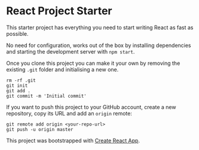 
# React Project Starter

This starter project has everything you need to start writing React as fast as possible. 

No need for configuration, works out of the box by installing dependencies and starting the development server with `npm start`.

Once you clone this project you can make it your own by removing the existing `.git` folder and initialising a new one.

```
rm -rf .git
git init
git add .
git commit -m 'Initial commit'
```

If you want to push this project to your GitHub account, create a new repository, copy its URL and add an `origin` remote:

```
git remote add origin <your-repo-url>
git push -u origin master
```

This project was bootstrapped with [Create React App](https://github.com/facebookincubator/create-react-app).


